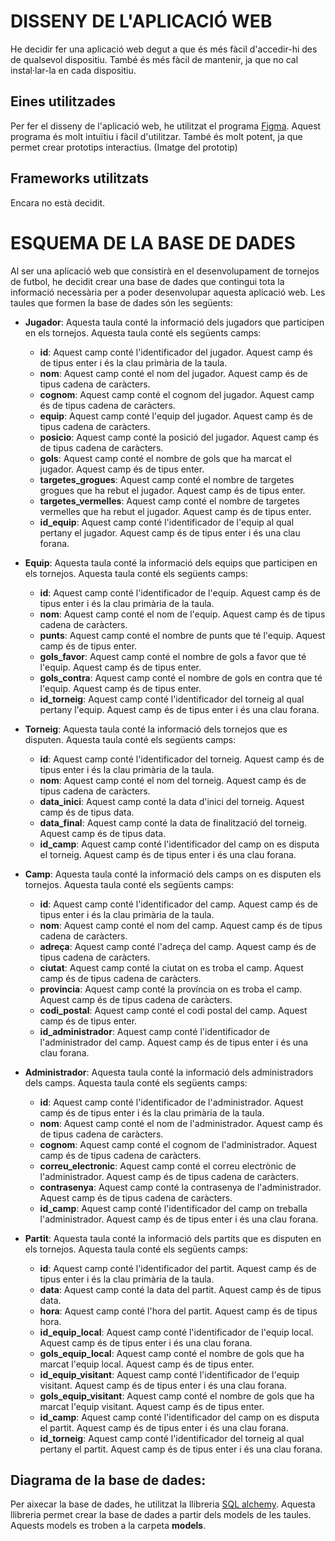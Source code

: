 # DISSENY DE L'APLICACIÓ WEB
He decidir fer una aplicació web degut a que és més fàcil d'accedir-hi des de qualsevol dispositiu. També és més fàcil de mantenir, ja que no cal instal·lar-la en cada dispositiu.

## Eines utilitzades
Per fer el disseny de l'aplicació web, he utilitzat el programa [Figma](https://www.figma.com/). Aquest programa és molt intuïtiu i fàcil d'utilitzar. També és molt potent, ja que permet crear prototips interactius. (Imatge del prototip)

## Frameworks utilitzats
Encara no està decidit.

# ESQUEMA DE LA BASE DE DADES
Al ser una aplicació web que consistirà en el desenvolupament de tornejos de futbol, he decidit crear una base de dades que contingui tota la informació necessària per a poder desenvolupar aquesta aplicació web. Les taules que formen la base de dades són les següents:
    
- **Jugador**: Aquesta taula conté la informació dels jugadors que participen en els tornejos. Aquesta taula conté els següents camps:
    - **id**: Aquest camp conté l'identificador del jugador. Aquest camp és de tipus enter i és la clau primària de la taula.
    - **nom**: Aquest camp conté el nom del jugador. Aquest camp és de tipus cadena de caràcters.
    - **cognom**: Aquest camp conté el cognom del jugador. Aquest camp és de tipus cadena de caràcters.
    - **equip**: Aquest camp conté l'equip del jugador. Aquest camp és de tipus cadena de caràcters.
    - **posicio**: Aquest camp conté la posició del jugador. Aquest camp és de tipus cadena de caràcters.
    - **gols**: Aquest camp conté el nombre de gols que ha marcat el jugador. Aquest camp és de tipus enter.
    - **targetes_grogues**: Aquest camp conté el nombre de targetes grogues que ha rebut el jugador. Aquest camp és de tipus enter.
    - **targetes_vermelles**: Aquest camp conté el nombre de targetes vermelles que ha rebut el jugador. Aquest camp és de tipus enter.
    - **id_equip**: Aquest camp conté l'identificador de l'equip al qual pertany el jugador. Aquest camp és de tipus enter i és una clau forana.

- **Equip**: Aquesta taula conté la informació dels equips que participen en els tornejos. Aquesta taula conté els següents camps:
    - **id**: Aquest camp conté l'identificador de l'equip. Aquest camp és de tipus enter i és la clau primària de la taula.
    - **nom**: Aquest camp conté el nom de l'equip. Aquest camp és de tipus cadena de caràcters.
    - **punts**: Aquest camp conté el nombre de punts que té l'equip. Aquest camp és de tipus enter.
    - **gols_favor**: Aquest camp conté el nombre de gols a favor que té l'equip. Aquest camp és de tipus enter.
    - **gols_contra**: Aquest camp conté el nombre de gols en contra que té l'equip. Aquest camp és de tipus enter.
    - **id_torneig**: Aquest camp conté l'identificador del torneig al qual pertany l'equip. Aquest camp és de tipus enter i és una clau forana.

- **Torneig**: Aquesta taula conté la informació dels tornejos que es disputen. Aquesta taula conté els següents camps:
    - **id**: Aquest camp conté l'identificador del torneig. Aquest camp és de tipus enter i és la clau primària de la taula.
    - **nom**: Aquest camp conté el nom del torneig. Aquest camp és de tipus cadena de caràcters.
    - **data_inici**: Aquest camp conté la data d'inici del torneig. Aquest camp és de tipus data.
    - **data_final**: Aquest camp conté la data de finalització del torneig. Aquest camp és de tipus data.
    - **id_camp**: Aquest camp conté l'identificador del camp on es disputa el torneig. Aquest camp és de tipus enter i és una clau forana.

- **Camp**: Aquesta taula conté la informació dels camps on es disputen els tornejos. Aquesta taula conté els següents camps:
    - **id**: Aquest camp conté l'identificador del camp. Aquest camp és de tipus enter i és la clau primària de la taula.
    - **nom**: Aquest camp conté el nom del camp. Aquest camp és de tipus cadena de caràcters.
    - **adreça**: Aquest camp conté l'adreça del camp. Aquest camp és de tipus cadena de caràcters.
    - **ciutat**: Aquest camp conté la ciutat on es troba el camp. Aquest camp és de tipus cadena de caràcters.
    - **provincia**: Aquest camp conté la província on es troba el camp. Aquest camp és de tipus cadena de caràcters.
    - **codi_postal**: Aquest camp conté el codi postal del camp. Aquest camp és de tipus enter.
    - **id_administrador**: Aquest camp conté l'identificador de l'administrador del camp. Aquest camp és de tipus enter i és una clau forana.

- **Administrador**: Aquesta taula conté la informació dels administradors dels camps. Aquesta taula conté els següents camps:
    - **id**: Aquest camp conté l'identificador de l'administrador. Aquest camp és de tipus enter i és la clau primària de la taula.
    - **nom**: Aquest camp conté el nom de l'administrador. Aquest camp és de tipus cadena de caràcters.
    - **cognom**: Aquest camp conté el cognom de l'administrador. Aquest camp és de tipus cadena de caràcters.
    - **correu_electronic**: Aquest camp conté el correu electrònic de l'administrador. Aquest camp és de tipus cadena de caràcters.
    - **contrasenya**: Aquest camp conté la contrasenya de l'administrador. Aquest camp és de tipus cadena de caràcters.
    - **id_camp**: Aquest camp conté l'identificador del camp on treballa l'administrador. Aquest camp és de tipus enter i és una clau forana.

- **Partit**: Aquesta taula conté la informació dels partits que es disputen en els tornejos. Aquesta taula conté els següents camps:
    - **id**: Aquest camp conté l'identificador del partit. Aquest camp és de tipus enter i és la clau primària de la taula.
    - **data**: Aquest camp conté la data del partit. Aquest camp és de tipus data.
    - **hora**: Aquest camp conté l'hora del partit. Aquest camp és de tipus hora.
    - **id_equip_local**: Aquest camp conté l'identificador de l'equip local. Aquest camp és de tipus enter i és una clau forana.
    - **gols_equip_local**: Aquest camp conté el nombre de gols que ha marcat l'equip local. Aquest camp és de tipus enter.
    - **id_equip_visitant**: Aquest camp conté l'identificador de l'equip visitant. Aquest camp és de tipus enter i és una clau forana.
    - **gols_equip_visitant**: Aquest camp conté el nombre de gols que ha marcat l'equip visitant. Aquest camp és de tipus enter.
    - **id_camp**: Aquest camp conté l'identificador del camp on es disputa el partit. Aquest camp és de tipus enter i és una clau forana.
    - **id_torneig**: Aquest camp conté l'identificador del torneig al qual pertany el partit. Aquest camp és de tipus enter i és una clau forana.

## Diagrama de la base de dades:


Per aixecar la base de dades, he utilitzat la llibreria [SQL alchemy](https://www.sqlalchemy.org/). Aquesta llibreria permet crear la base de dades a partir dels models de les taules. Aquests models es troben a la carpeta **models**.